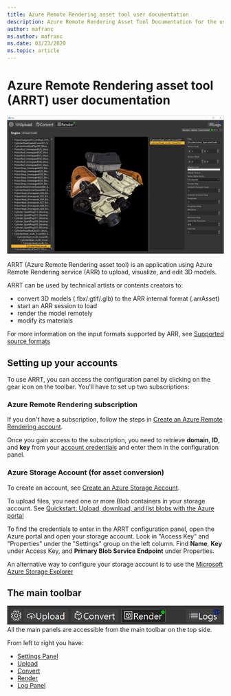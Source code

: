 ```yaml
---
title: Azure Remote Rendering asset tool user documentation
description: Azure Remote Rendering Asset Tool Documentation for the user
author: mafranc
ms.author: mafranc
ms.date: 03/23/2020
ms.topic: article
---
```


# Azure Remote Rendering asset tool (ARRT) user documentation

![ARRT material editing view](media/ARRT.png)

ARRT (Azure Remote Rendering asset tool) is an application using Azure Remote Rendering service (ARR) to upload, visualize, and edit 3D models.

ARRT can be used by technical artists or contents creators to:

* convert 3D models (.fbx/.gtlf/.glb) to the ARR internal format (.arrAsset)
* start an ARR session to load
* render the model remotely
* modify its materials

For more information on the input formats supported by ARR, see [Supported source formats](https://docs.microsoft.com/en-gb/azure/remote-rendering/how-tos/conversion/model-conversion#supported-source-formats)

## Setting up your accounts

To use ARRT, you can access the configuration panel by clicking on the gear icon on the toolbar.
You'll have to set up two subscriptions:

### Azure Remote Rendering subscription

If you don't have a subscription, follow the steps in [Create an Azure Remote Rendering account](https://docs.microsoft.com/azure/remote-rendering/how-tos/create-an-account#create-an-account).

Once you gain access to the subscription, you need to retrieve **domain**, **ID**, and **key** from your [account credentials](https://docs.microsoft.com/azure/remote-rendering/how-tos/create-an-account#retrieve-the-account-information) and enter them in the configuration panel.

### Azure Storage Account (for asset conversion)

To create an account, see [Create an Azure Storage Account](https://docs.microsoft.com/azure/storage/common/storage-account-create).

To upload files, you need one or more Blob containers in your storage account. See [Quickstart: Upload, download, and list blobs with the Azure portal](https://docs.microsoft.com/azure/storage/blobs/storage-quickstart-blobs-portal)

To find the credentials to enter in the ARRT configuration panel, open the Azure portal and open your storage account. Look in "Access Key" and "Properties" under the "Settings" group on the left column. Find **Name**, **Key** under Access Key, and **Primary Blob Service Endpoint** under Properties.

An alternative way to configure your storage account is to use the [Microsoft Azure Storage Explorer](https://azure.microsoft.com/features/storage-explorer/)

## The main toolbar

![Main toolbar](media/toolbar.png)
All the main panels are accessible from the main toolbar on the top side.

From left to right you have:

* [Settings Panel](settings-panel.md)
* [Upload](upload.md)
* [Convert](conversion.md)
* [Render](rendering.md)
* [Log Panel](log-panel.md)
